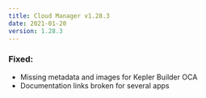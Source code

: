 ```yaml
---
title: Cloud Manager v1.28.3
date: 2021-01-20
version: 1.28.3
---
```


### Fixed:

- Missing metadata and images for Kepler Builder OCA
- Documentation links broken for several apps
